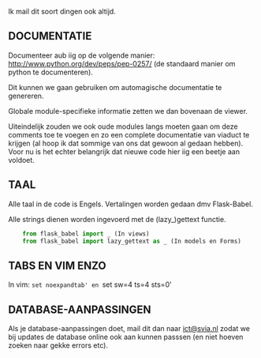 Ik mail dit soort dingen ook altijd.

## DOCUMENTATIE
Documenteer aub iig op de volgende manier: http://www.python.org/dev/peps/pep-0257/ (de standaard manier om python te documenteren).

Dit kunnen we gaan gebruiken om automagische documentatie te genereren.

Globale module-specifieke informatie zetten we dan bovenaan de viewer.

Uiteindelijk zouden we ook oude modules langs moeten gaan om deze comments toe te voegen en zo een complete documentatie van viaduct te krijgen (al hoop ik dat sommige van ons dat gewoon al gedaan hebben). Voor nu is het echter belangrijk dat nieuwe code hier iig een beetje aan voldoet.

## TAAL
Alle taal in de code is Engels. Vertalingen worden gedaan dmv Flask-Babel.

Alle strings dienen worden ingevoerd met de (lazy_)gettext functie.

```python
    from flask_babel import _ (In views)
    from flask_babel import lazy_gettext as _ (In models en Forms)
```

## TABS EN VIM ENZO
In vim: `set noexpandtab' en `set sw=4 ts=4 sts=0'

## DATABASE-AANPASSINGEN
Als je database-aanpassingen doet, mail dit dan naar ict@svia.nl zodat we bij
updates de database online ook aan kunnen passsen (en niet hoeven zoeken naar
gekke errors etc).


